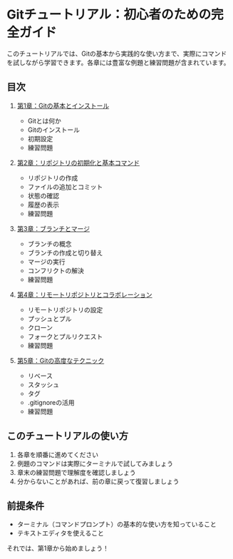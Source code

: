 # Gitチュートリアル：初心者のための完全ガイド

このチュートリアルでは、Gitの基本から実践的な使い方まで、実際にコマンドを試しながら学習できます。各章には豊富な例題と練習問題が含まれています。

## 目次

1. [第1章：Gitの基本とインストール](chapter1-basics.md)
   - Gitとは何か
   - Gitのインストール
   - 初期設定
   - 練習問題

2. [第2章：リポジトリの初期化と基本コマンド](chapter2-repository.md)
   - リポジトリの作成
   - ファイルの追加とコミット
   - 状態の確認
   - 履歴の表示
   - 練習問題

3. [第3章：ブランチとマージ](chapter3-branching.md)
   - ブランチの概念
   - ブランチの作成と切り替え
   - マージの実行
   - コンフリクトの解決
   - 練習問題

4. [第4章：リモートリポジトリとコラボレーション](chapter4-remote.md)
   - リモートリポジトリの設定
   - プッシュとプル
   - クローン
   - フォークとプルリクエスト
   - 練習問題

5. [第5章：Gitの高度なテクニック](chapter5-advanced.md)
   - リベース
   - スタッシュ
   - タグ
   - .gitignoreの活用
   - 練習問題

## このチュートリアルの使い方

1. 各章を順番に進めてください
2. 例題のコマンドは実際にターミナルで試してみましょう
3. 章末の練習問題で理解度を確認しましょう
4. 分からないことがあれば、前の章に戻って復習しましょう

## 前提条件

- ターミナル（コマンドプロンプト）の基本的な使い方を知っていること
- テキストエディタを使えること

それでは、第1章から始めましょう！